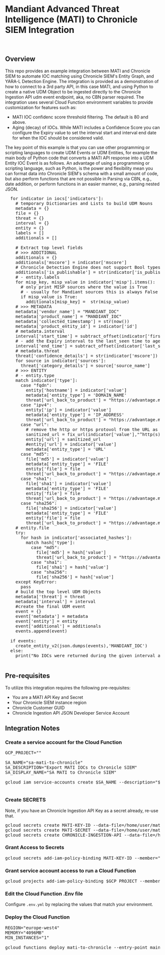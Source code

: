 # Mandiant Advanced Threat Intelligence (MATI) to Chronicle SIEM Integration

<br>

## Overview

This repo provides an example integration between MATI and Chronicle SIEM to automate IOC matching using Chronicle SIEM's Entity Graph, and YARA-L Detection Engine.  The integration is provided as a demonstration of how to connect to a 3rd party API, in this case MATI, and using Python to create a native UDM Object to be ingested directly to the Chronicle Ingestion API udm event endpoint, aka, no CBN parser required.  The integration uses several Cloud Function environment variables to provide customization for features such as:
* MATI IOC confidenc score threshold filtering.  The default is 80 and above.
* Aging (decay) of IOCs.  While MATI includes a Confidence Score you can configure the Expiry value to set the interval start and interval end date for when the IOC should be considered valid.

The key point of this example is that you can use other programming or scripting languages to create UDM Events or UDM Entities, for example the main body of Python code that converts a MATI API response into a UDM Entity IOC Event is as follows.  An advantage of using a programming or scripting language, such as Python, is the power and flexibility mean you can format data into Chronicle SIEM's schema with a small amount of code, but also perform functions that are not possible in Parsing via CBN, e.g., date addition, or perform functions in an easier manner, e.g., parsing nested JSON.

<pre>
  for indicator in iocs['indicators']:
    # temporary Dictionaries and Lists to build UDM Nouns
    metadata = {}
    file = {}
    threat = {}
    interval = {}
    entity = {}
    labels = []
    additionals = []

    # Extract top level fields
    # >>> ADDITIONAL
    additionals = {}
    additionals['mscore'] = indicator['mscore']
    # Chronicle Detection Engine does not support Bool types, so we convert to String
    additionals['is_publishable'] = str(indicator['is_publishable'])
    # - entity.labels
    for misp_key, misp_value in indicator['misp'].items():
      # only print MISP sources where the value is True
      # - usually for Mandiant sources this is always False
      if misp_value is True:
        additionals[misp_key] =  str(misp_value)
    # >>> METADATA
    metadata['vendor_name'] = "MANDIANT_IOC"
    metadata['product_name'] = "MANDIANT_IOC"
    metadata['collected_timestamp'] = str(now())
    metadata['product_entity_id'] = indicator['id']
    # metadata.interval
    interval['start_time'] = subtract_offset(indicator['first_seen'],-30)
    # - add the Expiry interval to the last_seen time to age out IOCs
    interval['end_time'] = subtract_offset(indicator['last_seen'],30)
    # metadata.threat
    threat['confidence_details'] = str(indicator['mscore'])
    for source in indicator['sources']:
      threat['category_details'] = source['source_name']
    # >>> ENTITY
    # - entity.type
    match indicator['type']:
      case "fqdn":
        entity['hostname'] = indicator['value']
        metadata['entity_type'] = 'DOMAIN_NAME'
        threat['url_back_to_product'] = "https://advantage.mandiant.com/indicator/fqdn/{}".format(indicator['value'])
      case "ipv4":
        entity['ip'] = indicator['value']
        metadata['entity_type'] = 'IP_ADDRESS'
        threat['url_back_to_product'] = "https://advantage.mandiant.com/indicator/ipv4/{}".format(indicator['value'])
      case "url":
        # remove the http or https protovol from the URL as our log sources don't log this
        sanitized_url = fix_url(indicator['value'],"^http(s)?://")
        entity['url'] = sanitized_url
        #entity['url'] = indicator['value']
        metadata['entity_type'] = 'URL'
      case "md5":
        file['md5'] = indicator['value']
        metadata['entity_type'] = 'FILE'
        entity['file'] = file
        threat['url_back_to_product'] = "https://advantage.mandiant.com/indicator/md5/{}".format(indicator['value'])
      case "sha1":
        file['sha1'] = indicator['value']
        metadata['entity_type'] = 'FILE'
        entity['file'] = file
        threat['url_back_to_product'] = "https://advantage.mandiant.com/indicator/sha1/{}".format(indicator['value'])        
      case "sha256":
        file['sha256'] = indicator['value']
        metadata['entity_type'] = 'FILE'
        entity['file'] = file
        threat['url_back_to_product'] = "https://advantage.mandiant.com/indicator/sha256/{}".format(indicator['value'])        
    # entity.file
    try:
      for hash in indicator['associated_hashes']:
        match hash['type']:
          case "md5":
            file['md5'] = hash['value']
            threat['url_back_to_product'] = "https://advantage.mandiant.com/indicator/md5/{}".format(indicator['value'])                    
          case "sha1":
            file['sha1'] = hash['value']
          case "sha256":
            file['sha256'] = hash['value']
    except KeyError:
      pass
    # build the top level UDM Objects
    metadata['threat'] = threat
    metadata['interval'] = interval
    #create the final UDM event
    event = {}
    event['metadata'] = metadata
    event['entity'] = entity
    event['additional'] = additionals
    events.append(event)

  if events:
    create_entity_v2(json.dumps(events),'MANDIANT_IOC')
  else:
    print("No IOCs were returned during the given interval and filter criteria.")

</pre>


## Pre-requisites

To utilize this integration requires the following pre-requisites:
* You are a MATI API Key and Secret
* Your Chronicle SIEM instance region
* Chronicle Customer GUID
* Chronicle Ingestion API JSON Developer Service Account

## Integration Notes

### Create a service account for the Cloud Function

<pre>
GCP_PROJECT="<your GCP Project>"

SA_NAME="sa-mati-to-chronicle"
SA_DESCRIPTION="Export MATI IOCs to Chronicle SIEM"
SA_DISPLAY_NAME="SA MATI to Chronicle SIEM"

gcloud iam service-accounts create $SA_NAME --description="$SA_DESCRIPTION" --display-name="$SA_DISPLAY_NAME"

</pre>

### Create SECRETS

Note, if you have an Chronicle Ingestion API Key as a secret already, re-use that.

<pre>
gcloud secrets create MATI-KEY-ID --data-file=/home/user/mati-key-id
gcloud secrets create MATI-SECRET --data-file=/home/user/mati-secret
gcloud secrets create CHRONICLE-INGESTION-API --data-file=/home/user/chronicle-ingestion-key.json
</pre>

### Grant Access to Secrets

<pre>
gcloud secrets add-iam-policy-binding MATI-KEY-ID --member="serviceAccount:$SA_NAME@$GCP_PROJECT.iam.gserviceaccount.com" --project=$GCP_PROJECT --role='roles/secretmanager.secretAccessor'
</pre>

### Grant service account access to run a Cloud Function

<pre>
gcloud projects add-iam-policy-binding $GCP_PROJECT --member="serviceAccount:$SA_NAME@$GCP_PROJECT.iam.gserviceaccount.com"   --role='roles/cloudfunctions.developer'
</pre>

### Edit the Cloud Function .Env file

Configure `.env.yml` by replacing the values that match your environment.

### Deploy the Cloud Function

<pre>
REGION="europe-west4"
MEMORY="4096MB"
MIN_INSTANCES="1"

gcloud functions deploy mati-to-chronicle --entry-point main --trigger-http --runtime python39 --env-vars-file .env.yml --region $REGION  --memory $MEMORY --min-instances $MIN_INSTANCES
</pre>
